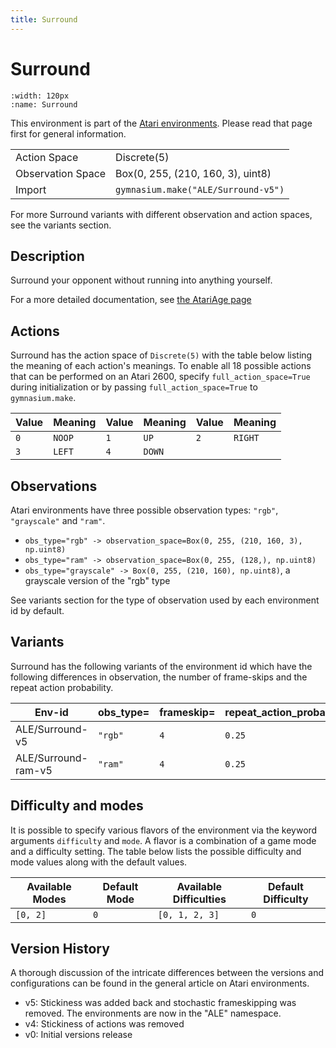 ```yaml
---
title: Surround
---
```


# Surround

```{figure} ../../_static/videos/atari/surround.gif
:width: 120px
:name: Surround
```

This environment is part of the <a href='..'>Atari environments</a>. Please read that page first for general information.

|   |   |
|---|---|
| Action Space | Discrete(5) |
| Observation Space | Box(0, 255, (210, 160, 3), uint8) |
| Import | `gymnasium.make("ALE/Surround-v5")` |

For more Surround variants with different observation and action spaces, see the variants section.

## Description

Surround your opponent without running into anything yourself.

For a more detailed documentation, see [the AtariAge page](https://atariage.com/manual_html_page.php?SoftwareLabelID=537)

## Actions

Surround has the action space of `Discrete(5)` with the table below listing the meaning of each action's meanings.
To enable all 18 possible actions that can be performed on an Atari 2600, specify `full_action_space=True` during
initialization or by passing `full_action_space=True` to `gymnasium.make`.

| Value   | Meaning   | Value   | Meaning   | Value   | Meaning   |
|---------|-----------|---------|-----------|---------|-----------|
| `0`     | `NOOP`    | `1`     | `UP`      | `2`     | `RIGHT`   |
| `3`     | `LEFT`    | `4`     | `DOWN`    |         |           |

## Observations

Atari environments have three possible observation types: `"rgb"`, `"grayscale"` and `"ram"`.

- `obs_type="rgb" -> observation_space=Box(0, 255, (210, 160, 3), np.uint8)`
- `obs_type="ram" -> observation_space=Box(0, 255, (128,), np.uint8)`
- `obs_type="grayscale" -> Box(0, 255, (210, 160), np.uint8)`, a grayscale version of the "rgb" type

See variants section for the type of observation used by each environment id by default.



## Variants

Surround has the following variants of the environment id which have the following differences in observation,
the number of frame-skips and the repeat action probability.

| Env-id              | obs_type=   | frameskip=   | repeat_action_probability=   |
|---------------------|-------------|--------------|------------------------------|
| ALE/Surround-v5     | `"rgb"`     | `4`          | `0.25`                       |
| ALE/Surround-ram-v5 | `"ram"`     | `4`          | `0.25`                       |

## Difficulty and modes

It is possible to specify various flavors of the environment via the keyword arguments `difficulty` and `mode`.
A flavor is a combination of a game mode and a difficulty setting. The table below lists the possible difficulty and mode values
along with the default values.

| Available Modes   | Default Mode   | Available Difficulties   | Default Difficulty   |
|-------------------|----------------|--------------------------|----------------------|
| `[0, 2]`          | `0`            | `[0, 1, 2, 3]`           | `0`                  |

## Version History

A thorough discussion of the intricate differences between the versions and configurations can be found in the general article on Atari environments.

* v5: Stickiness was added back and stochastic frameskipping was removed. The environments are now in the "ALE" namespace.
* v4: Stickiness of actions was removed
* v0: Initial versions release

